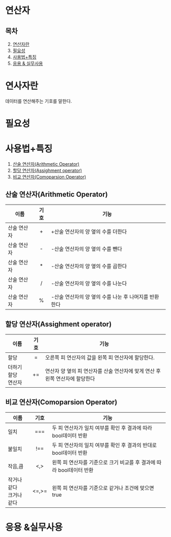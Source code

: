 # 연산자
## 목차
2. <a href="#란">연산자란</a>
3. <a href="#필요성">필요성</a>
4. <a href="#사용법+특징">사용법+특징</a>
5. <a href="#응용 & 실무사용">응용 & 실무사용</a>

<a id="란"></a>

# 연사자란
데이터를 연산해주는 기호를 말한다.

<a id="필요성"></a>

# 필요성

<a id="사용법+특징"></a>

# 사용법+특징
1. <a href="#사용법+특징1">산술 연산자(Arithmetic Operator)</a>
1. <a href="#사용법+특징2">할당 연산자(Assighment operator)</a>
1. <a href="#사용법+특징3">비교 연산자(Comoparsion Operator)</a>
<a id="사용법+특징1"></a>

## 산술 연산자(Arithmetic Operator)
이름 | 기호 | 기능 
|--|:--:|--|
산술 연산자|+| +산술 연산자의 양 옆의 수를 더한다
산술 연산자|-| -산술 연산자의 양 옆의 수를 뺀다
산술 연산자|*| -산술 연산자의 양 옆의 수를 곱한다
산술 연산자|/| -산술 연산자의 양 옆의 수를 나눈다
산술 연산자|%| -산술 연산자의 양 옆의 수를 나눈 후 나머지를 반환한다

<a id="사용법+특징2"></a>

## 할당 연산자(Assighment operator)
이름 | 기호 | 기능 
|--|:--:|--|
할당|=| 오른쪽 피 연산자의 값을 왼쪽 피 연산자에 할당한다.
더하기 할당 <br>연산자|+=| 연산자 양 옆의 피 연산자를 산술 연산자에 맞게 연산 후 왼쪽 연산자에 할당한다


<a id="사용법+특징4"></a>

## 비교 연산자(Comoparsion Operator)
이름 | 기호 | 기능 
|--|:--:|--|
일치|===| 두 피 연산자가 일치 여부를 확인 후 결과에 따라 bool데이터 반환
불일치|!==| 두 피 연산자의 일치 여부를 확인 후 결과의 반대로 bool데이터 반환
작음,큼|<,>| 왼쪽 피 연산자를 기준으로 크기 비교를 후 결과에 따라 bool데이터 반환
작거나 같다 <br>크거나 같다|<=,>=| 왼쪽 피 연산자를 기준으로 같거나 조건에 맞으면 true


<a id="응용 & 실무사용"></a>

# 응용 &실무사용